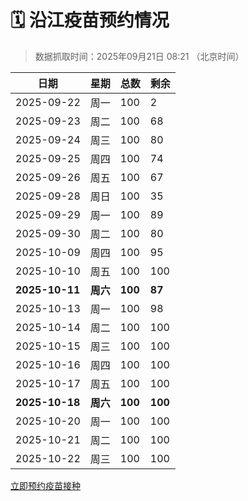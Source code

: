# 🗓️ 沿江疫苗预约情况

> 数据抓取时间：2025年09月21日 08:21 （北京时间）

| 日期 | 星期 | 总数 | 剩余 |
|------|------|------|------|
| 2025-09-22 | 周一 | 100 | 2 |
| 2025-09-23 | 周二 | 100 | 68 |
| 2025-09-24 | 周三 | 100 | 80 |
| 2025-09-25 | 周四 | 100 | 74 |
| 2025-09-26 | 周五 | 100 | 67 |
| 2025-09-28 | 周日 | 100 | 35 |
| 2025-09-29 | 周一 | 100 | 89 |
| 2025-09-30 | 周二 | 100 | 80 |
| 2025-10-09 | 周四 | 100 | 95 |
| 2025-10-10 | 周五 | 100 | 100 |
| **2025-10-11** | **周六** | **100** | **87** |
| 2025-10-13 | 周一 | 100 | 98 |
| 2025-10-14 | 周二 | 100 | 100 |
| 2025-10-15 | 周三 | 100 | 100 |
| 2025-10-16 | 周四 | 100 | 100 |
| 2025-10-17 | 周五 | 100 | 100 |
| **2025-10-18** | **周六** | **100** | **100** |
| 2025-10-20 | 周一 | 100 | 100 |
| 2025-10-21 | 周二 | 100 | 100 |
| 2025-10-22 | 周三 | 100 | 100 |


<div class="button-container">
<a class="btn" href="http://yfzweb.ishequ.net/#/login" target="_blank">立即预约疫苗接种</a>
</div>

